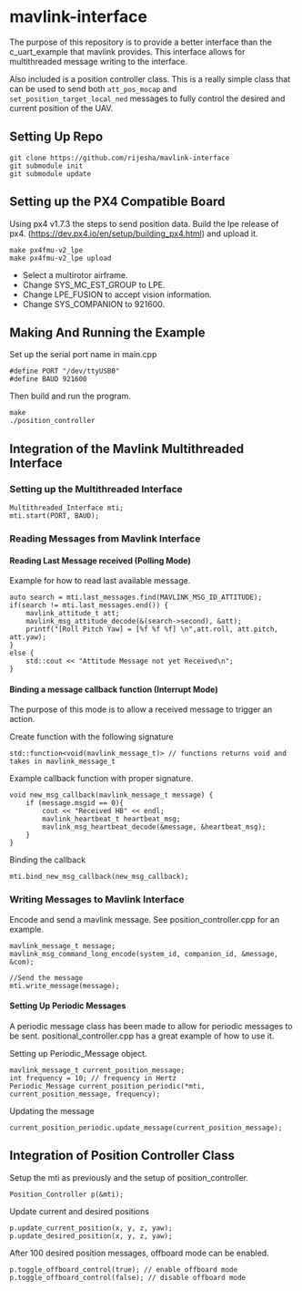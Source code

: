 # mavlink-interface
The purpose of this repository is to provide a better interface than the c_uart_example that mavlink provides. 
This interface allows for multithreaded message writing to the interface. 

Also included is a position controller class. 
This is a really simple class that can be used to send both `att_pos_mocap` and `set_position_target_local_ned` messages to fully control the desired and current position of the UAV.


## Setting Up Repo
```
git clone https://github.com/rijesha/mavlink-interface
git submodule init
git submodule update
```
## Setting up the PX4 Compatible Board

Using px4 v1.7.3 the steps to send position data.
Build the lpe release of px4. (https://dev.px4.io/en/setup/building_px4.html) and upload it.

```
make px4fmu-v2_lpe
make px4fmu-v2_lpe upload
```

* Select a multirotor airframe.
* Change SYS_MC_EST_GROUP to LPE.
* Change LPE_FUSION to accept vision information.
* Change SYS_COMPANION to 921600.

## Making And Running the Example
Set up the serial port name in main.cpp 
```
#define PORT "/dev/ttyUSB0"
#define BAUD 921600
```

Then build and run the program.

```
make
./position_controller
```

## Integration of the Mavlink Multithreaded Interface

### Setting up the Multithreaded Interface

```
Multithreaded_Interface mti;
mti.start(PORT, BAUD);
```

### Reading Messages from Mavlink Interface

#### Reading Last Message received (Polling Mode)
Example for how to read last available message.
```
auto search = mti.last_messages.find(MAVLINK_MSG_ID_ATTITUDE);
if(search != mti.last_messages.end()) {
    mavlink_attitude_t att;
    mavlink_msg_attitude_decode(&(search->second), &att);
    printf("[Roll Pitch Yaw] = [%f %f %f] \n",att.roll, att.pitch, att.yaw);
}
else {
    std::cout << "Attitude Message not yet Received\n";
}
```

#### Binding a message callback function (Interrupt Mode)
The purpose of this mode is to allow a received message to trigger an action.

Create function with the following signature 
```
std::function<void(mavlink_message_t)> // functions returns void and takes in mavlink_message_t
```

Example callback function with proper signature.
```
void new_msg_callback(mavlink_message_t message) {
    if (message.msgid == 0){
        cout << "Received HB" << endl;
        mavlink_heartbeat_t heartbeat_msg;
        mavlink_msg_heartbeat_decode(&message, &heartbeat_msg);
    }
}
```

Binding the callback
```
mti.bind_new_msg_callback(new_msg_callback);
```

### Writing Messages to Mavlink Interface
Encode and send a mavlink message. See position_controller.cpp for an example.
```
mavlink_message_t message;
mavlink_msg_command_long_encode(system_id, companion_id, &message, &com);

//Send the message
mti.write_message(message);
```

#### Setting Up Periodic Messages
A periodic message class has been made to allow for periodic messages to be sent. positional_controller.cpp has a great example of how to use it.

Setting up Periodic_Message object.
```
mavlink_message_t current_position_message;
int frequency = 10; // frequency in Hertz
Periodic_Message current_position_periodic(*mti, current_position_message, frequency);
```

Updating the message
```
current_position_periodic.update_message(current_position_message);
```
## Integration of Position Controller Class
Setup the mti as previously and the setup of position_controller.
```
Position_Controller p(&mti);
```

Update current and desired positions
```
p.update_current_position(x, y, z, yaw);
p.update_desired_position(x, y, z, yaw);
```
After 100 desired position messages, offboard mode can be enabled.
```
p.toggle_offboard_control(true); // enable offboard mode
p.toggle_offboard_control(false); // disable offboard mode
```
